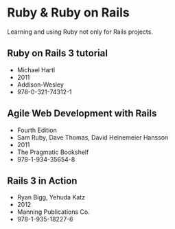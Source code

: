 # Ruby & Ruby on Rails

Learning and using Ruby not only for Rails projects.

## Ruby on Rails 3 tutorial
* Michael Hartl
* 2011
* Addison-Wesley
* 978-0-321-74312-1

## Agile Web Development with Rails
* Fourth Edition
* Sam Ruby, Dave Thomas, David Heinemeier Hansson
* 2011
* The Pragmatic Bookshelf
* 978-1-934-35654-8

## Rails 3 in Action
* Ryan Bigg, Yehuda Katz
* 2012
* Manning Publications Co.
* 978-1-935-18227-6

